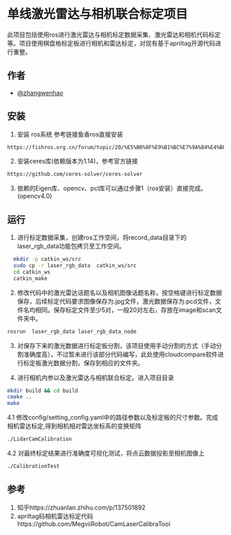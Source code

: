 
# 单线激光雷达与相机联合标定项目

此项目包括使用ros进行激光雷达与相机标定数据采集、激光雷达和相机代码标定等。项目使用棋盘格标定板进行相机和雷达标定，对现有基于apriltag开源代码进行重整。

## 作者

- [@zhangwenhao](https://github.com/xiaoxina12?tab=repositories)


## 安装

1. 安装 ros系统 
参考链接鱼香ros直接安装
```bash
https://fishros.org.cn/forum/topic/20/%E5%B0%8F%E9%B1%BC%E7%9A%84%E4%B8%80%E9%94%AE%E5%AE%89%E8%A3%85%E7%B3%BB%E5%88%97?lang=zh-CN
```
2. 安装ceres库(依赖版本为1.14)，参考官方链接
```bash
https://github.com/ceres-solver/ceres-solver
```
3. 依赖的Eigen库、opencv、pcl库可以通过步骤1（ros安装）直接完成。(opencv4.0)
## 运行
1. 进行标定数据采集，创建ros工作空间，将record_data目录下的laser_rgb_data功能包拷贝至工作空间。

```bash
  mkdir -p catkin_ws/src
  sudo cp -r laser_rgb_data  catkin_ws/src
  cd catkin_ws
  catkin_make 
```
2. 修改代码中的激光雷达话题名以及相机图像话题名称，按空格键进行标定数据保存，后续标定代码要求图像保存为.jpg文件，激光数据保存为.pcd文件，文件名均相同。保存标定文件至少5对，一般20对左右，存放在image和scan文件夹中。
```bash
rosrun  laser_rgb_data laser_rgb_data_node
```
3. 对保存下来的激光数据进行标定板分割，该项目使用手动分割的方式（手动分割准确度高），不过暂未进行该部分代码编写，此处使用cloudcompare软件进行标定板激光数据分割，保存到相应的文件夹。

4. 进行相机内参以及激光雷达与相机联合标定。进入项目目录
```bash
mkdir build && cd build
cmake ..
make 
```
4.1 修改config/setting_config.yaml中的路径参数以及标定板的尺寸参数。完成相机雷达标定,得到相机相对雷达坐标系的变换矩阵
```bash
./LidarCamCalibration
```
4.2 对最终标定结果进行准确度可视化测试，将点云数据投影至相机图像上
```bash
./CalibrationTest
```

## 参考
1. 知乎https://zhuanlan.zhihu.com/p/137501892
2. apriltag码相机雷达标定代码https://github.com/MegviiRobot/CamLaserCalibraTool


